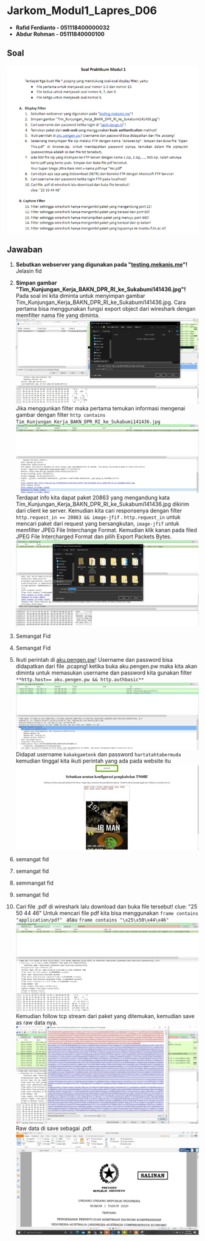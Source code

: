 # Jarkom_Modul1_Lapres_D06

 - **Rafid Ferdianto - 051118400000032**
 - **Abdur Rohman - 05111840000100**

## Soal
![Soal](https://github.com/Raferto/Jarkom_Modul1_Lapres_D06/blob/main/images/image1.png)

## Jawaban

 1. **Sebutkan webserver yang digunakan pada "[testing.mekanis.me](http://testing.mekanis.me/)"!**
Jelasin fid
2. **Simpan gambar "Tim_Kunjungan_Kerja_BAKN_DPR_RI_ke_Sukabumi141436.jpg"!**
Pada soal ini kita diminta untuk menyimpan gambar Tim_Kunjungan_Kerja_BAKN_DPR_RI_ke_Sukabumi141436.jpg.
Cara pertama bisa menggunakan fungsi export object dari wireshark dengan memfilter nama file yang diminta.
![Export Object](https://github.com/Raferto/Jarkom_Modul1_Lapres_D06/blob/main/images/images25.jpg)
Jika menggunkan filter maka pertama temukan informasi mengenai gambar dengan filter `http contains Tim_Kunjungan_Kerja_BAKN_DPR_RI_ke_Sukabumi141436.jpg` 
![Hasil FIlter](https://github.com/Raferto/Jarkom_Modul1_Lapres_D06/blob/main/images/image26.jpg)
Terdapat info kita dapat paket 20863 yang mengandung kata Tim_Kunjungan_Kerja_BAKN_DPR_RI_ke_Sukabumi141436.jpg dikirim dari client ke server. Kemudian kita cari responsenya dengan filter `http.request_in == 20863 && image-jfif` .  `http.request_in` untuk mencari paket dari request yang bersangkutan, `image-jfif` untuk memfilter JPEG File Interchange Format. Kemudian klik kanan pada filed JPEG File Intercharged Format dan pilih Export Packets Bytes.
![Hasil FIlter](https://github.com/Raferto/Jarkom_Modul1_Lapres_D06/blob/main/images/image27.jpg)

3.  Semangat Fid
4. Semangat Fid
5. Ikuti perintah di [aku.pengen.pw](http://aku.pengen.pw/)! Username dan password bisa didapatkan dari file .pcapng!
ketika buka aku.pengen.pw maka kita akan diminta untuk memasukan username dan password kita gunakan filter `**http.host== aku.pengen.pw && http.authbasic**
`
![Hasil FIlter](https://github.com/Raferto/Jarkom_Modul1_Lapres_D06/blob/main/images/image28.jpg)
Didapat username  `kakakgamtenk` dan password `hartatahtabermuda`
kemudian tinggal kita ikuti perintah yang ada pada website itu
![Intruksi Website](https://github.com/Raferto/Jarkom_Modul1_Lapres_D06/blob/main/images/image7.png)

6. semangat fid
7. semangat fid
8. semmangat fid
9. semangat fid
10. Cari file .pdf di wireshark lalu download dan buka file tersebut!
clue: "25 50 44 46" 
Untuk mencari file pdf kita bisa menggunakan `frame contains "application/pdf"
 ` atau `frame contains "\x25\x50\x44\x46"`
![Dispay FIlter](https://github.com/Raferto/Jarkom_Modul1_Lapres_D06/blob/main/images/image10.png)
Kemudian follow tcp stream dari paket yang ditemukan, kemudian save as raw data nya.
![Follow TCP Stream Raw Data](https://github.com/Raferto/Jarkom_Modul1_Lapres_D06/blob/main/images/image18.png)
Raw data di save sebagai .pdf. 
![Follow TCP Stream Raw Data](https://github.com/Raferto/Jarkom_Modul1_Lapres_D06/blob/main/images/image14.png)
